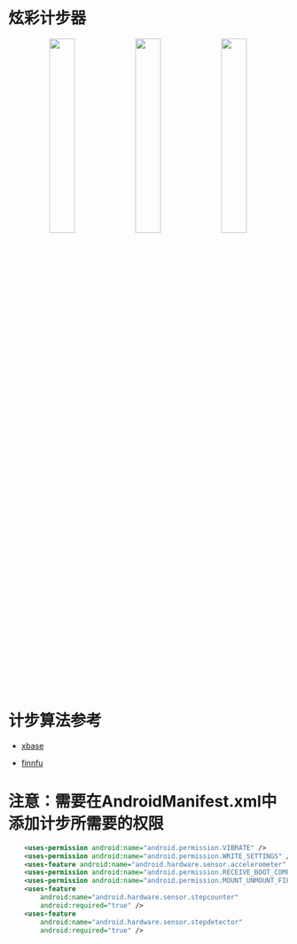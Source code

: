 # 炫彩计步器
<div align="center">
<img src="screenshots/主页.jpg" width="30%" height="30%"/>
<img src="screenshots/锻炼计划.jpg" width="30%" height="30%"/>
<img src="screenshots/历史记录.jpg" width="30%" height="30%"/>
</div>


# 计步算法参考

 * [xbase](http://www.jianshu.com/p/5d57f7fd84fa)

 * [finnfu](https://github.com/finnfu/stepcount/tree/master/demo%E4%BB%A5%E5%8F%8A%E7%AE%97%E6%B3%95%E6%96%87%E6%A1%A3)

# 注意：需要在AndroidManifest.xml中添加计步所需要的权限

```xml
    <uses-permission android:name="android.permission.VIBRATE" />
    <uses-permission android:name="android.permission.WRITE_SETTINGS" />
    <uses-feature android:name="android.hardware.sensor.accelerometer" />
    <uses-permission android:name="android.permission.RECEIVE_BOOT_COMPLETED" />
    <uses-permission android:name="android.permission.MOUNT_UNMOUNT_FILESYSTEMS" />
    <uses-feature
        android:name="android.hardware.sensor.stepcounter"
        android:required="true" />
    <uses-feature
        android:name="android.hardware.sensor.stepdetector"
        android:required="true" />
```

